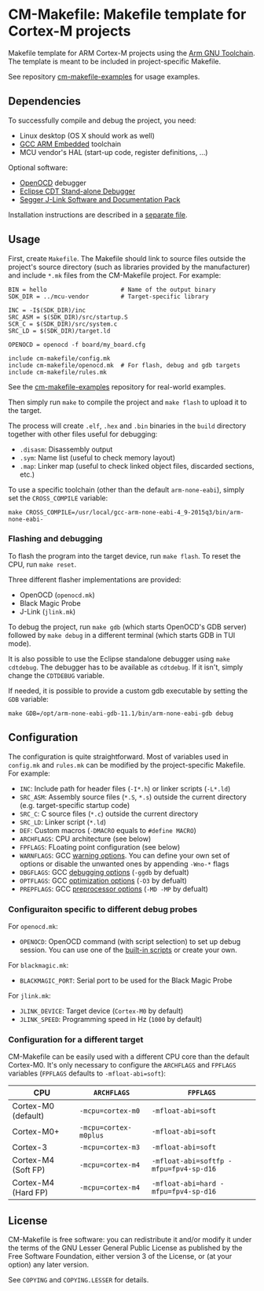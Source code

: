 # CM-Makefile: Makefile template for Cortex-M projects

Makefile template for ARM Cortex-M projects using the [Arm GNU Toolchain][1].
The template is meant to be included in project-specific Makefile.

See repository [cm-makefile-examples][5] for usage examples.

## Dependencies

To successfully compile and debug the project, you need:

- Linux desktop (OS X should work as well)
- [GCC ARM Embedded][1] toolchain
- MCU vendor's HAL (start-up code, register definitions, ...)

Optional software:

- [OpenOCD][2] debugger
- [Eclipse CDT Stand-alone Debugger][3]
- [Segger J-Link Software and Documentation Pack][10]

Installation instructions are described in a [separate file](./INSTALL.md).

## Usage

First, create `Makefile`. The Makefile should link to source files outside the
project's source directory (such as libraries provided by the manufacturer) and
include `*.mk` files from the CM-Makefile project. For example:

	BIN = hello                     # Name of the output binary
	SDK_DIR = ../mcu-vendor         # Target-specific library

	INC = -I$(SDK_DIR)/inc
	SRC_ASM = $(SDK_DIR)/src/startup.S
	SCR_C = $(SDK_DIR)/src/system.c
	SRC_LD = $(SDK_DIR)/target.ld

	OPENOCD = openocd -f board/my_board.cfg

	include cm-makefile/config.mk
	include cm-makefile/openocd.mk  # For flash, debug and gdb targets
	include cm-makefile/rules.mk

See the [cm-makefile-examples][5] repository for real-world examples.

Then simply run `make` to compile the project and `make flash` to upload it to
the target.

The process will create `.elf`, `.hex` and `.bin` binaries in the `build`
directory together with other files useful for debugging:

- `.disasm`: Disassembly output
- `.sym`: Name list (useful to check memory layout)
- `.map`: Linker map (useful to check linked object files, discarded sections,
  etc.)

To use a specific toolchain (other than the default `arm-none-eabi`), simply
set the `CROSS_COMPILE` variable:

	make CROSS_COMPILE=/usr/local/gcc-arm-none-eabi-4_9-2015q3/bin/arm-none-eabi-

### Flashing and debugging

To flash the program into the target device, run `make flash`.
To reset the CPU, run `make reset`.

Three different flasher implementations are provided:

- OpenOCD (`openocd.mk`)
- Black Magic Probe
- J-Link (`jlink.mk`)

To debug the project, run `make gdb` (which starts OpenOCD's GDB server)
followed by `make debug` in a different terminal (which starts GDB in TUI
mode).

It is also possible to use the Eclipse standalone debugger using
`make cdtdebug`. The debugger has to be available as `cdtdebug`. If it isn't,
simply change the `CDTDEBUG` variable.

If needed, it is possible to provide a custom gdb executable by setting the
`GDB` variable:

	make GDB=/opt/arm-none-eabi-gdb-11.1/bin/arm-none-eabi-gdb debug

## Configuration

The configuration is quite straightforward. Most of variables used in
`config.mk` and `rules.mk` can be modified by the project-specific Makefile.
For example:

- `INC`: Include path for header files (`-I*.h`) or linker scripts (`-L*.ld`)
- `SRC_ASM`: Assembly source files (`*.S`, `*.s`) outside the current directory
  (e.g. target-specific startup code)
- `SRC_C`: C source files (`*.c`) outside the current directory
- `SRC_LD`: Linker script (`*.ld`)
- `DEF`: Custom macros (`-DMACRO` equals to `#define MACRO`)
- `ARCHFLAGS`: CPU architecture (see below)
- `FPFLAGS`: FLoating point configuration (see below)
- `WARNFLAGS`: GCC [warning options][6]. You can define your own set of options
  or disable the unwanted ones by appending `-Wno-*` flags
- `DBGFLAGS`: GCC [debugging options][7] (`-ggdb` by defualt)
- `OPTFLAGS`: GCC [optimization options][8] (`-O3` by defualt)
- `PREPFLAGS`: GCC [preprocessor options][9] (`-MD -MP` by defualt)

### Configuraiton specific to different debug probes

For `openocd.mk`:

- `OPENOCD`: OpenOCD command (with script selection) to set up debug session.
  You can use one of the [built-in scripts][4] or create your own.

For `blackmagic.mk`:

- `BLACKMAGIC_PORT`: Serial port to be used for the Black Magic Probe

For `jlink.mk`:

- `JLINK_DEVICE`: Target device (`Cortex-M0` by default)
- `JLINK_SPEED`: Programming speed in Hz (`1000` by default)

### Configuration for a different target

CM-Makefile can be easily used with a different CPU core than the default
Cortex-M0. It's only necessary to configure the `ARCHFLAGS` and `FPFLAGS`
variables (`FPFLAGS` defaults to `-mfloat-abi=soft`):

| CPU                 | `ARCHFLAGS`           | `FPFLAGS`                              |
|---------------------|-----------------------|----------------------------------------|
| Cortex-M0 (default) | `-mcpu=cortex-m0`     | `-mfloat-abi=soft`                     |
| Cortex-M0+          | `-mcpu=cortex-m0plus` | `-mfloat-abi=soft`                     |
| Cortex-3            | `-mcpu=cortex-m3`     | `-mfloat-abi=soft`                     |
| Cortex-M4 (Soft FP) | `-mcpu=cortex-m4`     | `-mfloat-abi=softfp -mfpu=fpv4-sp-d16` |
| Cortex-M4 (Hard FP) | `-mcpu=cortex-m4`     | `-mfloat-abi=hard -mfpu=fpv4-sp-d16`   |

## License

CM-Makefile is free software: you can redistribute it and/or modify it under the
terms of the GNU Lesser General Public License as published by the Free Software
Foundation, either version 3 of the License, or (at your option) any later
version.

See `COPYING` and `COPYING.LESSER` for details.

[1]: https://developer.arm.com/Tools%20and%20Software/GNU%20Toolchain
[2]: http://openocd.org/
[3]: https://wiki.eclipse.org/CDT/StandaloneDebugger
[4]: https://github.com/ntfreak/openocd/tree/master/tcl/board
[5]: https://github.com/adamheinrich/cm-makefile-examples
[6]: https://gcc.gnu.org/onlinedocs/gcc/Warning-Options.html
[7]: https://gcc.gnu.org/onlinedocs/gcc/Debugging-Options.html
[8]: https://gcc.gnu.org/onlinedocs/gcc/Optimize-Options.html
[9]: https://gcc.gnu.org/onlinedocs/gcc/Preprocessor-Options.html
[10]: https://www.segger.com/downloads/jlink/#J-LinkSoftwareAndDocumentationPack
